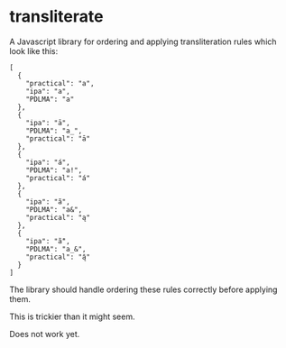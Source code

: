 # transliterate

A Javascript library for ordering and applying transliteration rules which look like this: 

    [
      {
        "practical": "a",
        "ipa": "a",
        "PDLMA": "a"
      },
      {
        "ipa": "ā",
        "PDLMA": "a_",
        "practical": "ā"
      },
      {
        "ipa": "á",
        "PDLMA": "a!",
        "practical": "á"
      },
      {
        "ipa": "ã",
        "PDLMA": "a&",
        "practical": "ą"
      },
      {
        "ipa": "ã̄",
        "PDLMA": "a_&",
        "practical": "ą̄"
      }
    ]

The library should handle ordering these rules correctly before applying them.

This is trickier than it might seem. 

Does not work yet. 
